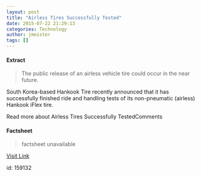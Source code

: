 ```yaml
---
layout: post
title: "Airless Tires Successfully Tested"
date: 2015-07-22 21:29:13
categories: Technology
author: jmeister
tags: []
---
```



#### Extract
>The public release of an airless vehicle tire could occur in the near future.

South Korea-based Hankook Tire recently announced that it has successfully finished ride and handling tests of its non-pneumatic (airless) Hankook iFlex tire.

Read more about Airless Tires Successfully TestedComments

#### Factsheet
>factsheet unavailable

[Visit Link](http://www.pddnet.com/news/2015/07/airless-tires-successfully-tested)

id:  159132
